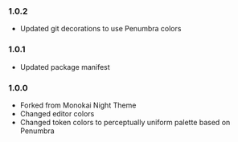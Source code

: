 ### 1.0.2
- Updated git decorations to use Penumbra colors

### 1.0.1
- Updated package manifest

### 1.0.0
- Forked from Monokai Night Theme
- Changed editor colors
- Changed token colors to perceptually uniform palette based on Penumbra
